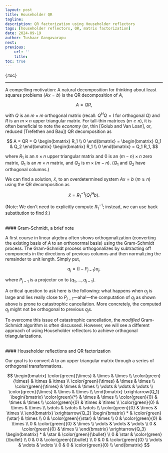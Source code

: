 ```yaml
---
layout: post
title: Householder QR
tagline: 
description: QR factorization using Householder reflectors
tags: [householder reflectors, QR, matrix factorization]
date: 2024-09-19
author: Tushaar Gangavarapu
next:
previous: 
    url: ''
    title:
toc: true
---
```


{:toc}

---

A compelling motivation: A natural decomposition for thinking about least 
squares problems ($Ax = b$) is the QR decomposition of $A$,

$$
A = QR,
$$

with $Q$ is an $m \times m$ orthogonal matrix (recall: $Q^H Q = \mathrm{I}$ for
orthogonal $Q$) and $R$ is an $m \times n$ upper triangular matrix. For 
tall-thin matrices ($m \geq n$), it is often beneficial to note the _economy_ 
(or, thin [Golub and Van Loan], or, reduced [Trefethen and Bau]) QR 
decomposition as

$$
A = QR = Q \begin{bmatrix}
R_1 \\
0
\end{bmatrix} = \begin{bmatrix} Q_1 & Q_2 \end{bmatrix} \begin{bmatrix}
R_1 \\
0
\end{bmatrix} = Q_1 R_1,
$$

where $R_1$ is an $n \times n$ upper triangular matrix and $0$ is an 
$(m - n) \times n$ zero matrix, $Q_1$ is an $m \times n$ matrix, and $Q_2$ is
$m \times (m - n)$. ($Q_1$ and $Q_2$ have orthogonal columns.)

We can find a solution, $\hat{x}$, to an overdetermined system $Ax = b$ 
($m \geq n$) using the QR decomposition as

$$
\hat{x} = R_1^{-1} (Q_1^H b).
$$

(Note: We don't need to explicitly compute $R_1^{-1}$; instead, we can use
back substitution to find $\hat{x}$.)

<br/>
#### Gram-Schmidt, a brief note

A first course in linear algebra often shows orthogonalization (converting the 
existing basis of $A$ to an orthonormal basis) using the Gram-Schmidt process.
The Gram-Schmidt process orthogonalizes by subtracting off components in the
directions of previous columns and then normalizing the remainder to unit 
length. Simply put,

$$
q_j = (\mathrm{I} - P_{j-1}) a_j,
$$

where $P_{j-1}$ is a projector on to $(q_1, \dotsc, q_{j-1})$.

A critical question to ask here is the following: what happens when $a_j$ is
large and lies really close to $P_{j-1}$—aha!—the computation of $q_j$ as shown
above is prone to catastrophic cancellation. More concretely, the computed $q_j$
might not be orthogonal to previous $q_j$s.

To overcome this issue of catastrophic cancellation, the _modified_ Gram-Schmidt
algorithm is often discussed. However, we will see a different approach of using
Householder reflectors to achieve orthogonal triangularizations.

<br/>
#### Householder reflections and QR factorization

Our goal is to convert $A$ to an upper triangular matrix through a series of 
orthogonal transformations.

$$
\begin{bmatrix} 
    \color{green}{\times} & \times & \times \\
    \color{green}{\times} & \times & \times \\
    \color{green}{\times} & \times & \times \\
    \color{green}{\times} & \times & \times \\
    \vdots & \vdots & \vdots \\
    \color{green}{\times} & \times & \times \\
\end{bmatrix} \xrightarrow{Q_1} \begin{bmatrix} 
    \color{green}{*} & \times & \times \\
    \color{green}{0} & \times & \times \\
    \color{green}{0} & \times & \times \\
    \color{green}{0} & \times & \times \\
    \vdots & \vdots & \vdots \\
    \color{green}{0} & \times & \times \\
\end{bmatrix} \xrightarrow{Q_2} \begin{bmatrix} 
    * & \color{green}{\star} & \times \\
    0 & \color{green}{\star} & \times \\
    0 & \color{green}{0} & \times \\
    0 & \color{green}{0} & \times \\
    \vdots & \vdots & \vdots \\
    0 & \color{green}{0} & \times \\
\end{bmatrix} \xrightarrow{Q_3} \begin{bmatrix} 
    * & \star & \color{green}{\bullet} \\
    0 & \star & \color{green}{\bullet} \\
    0 & 0 & \color{green}{\bullet} \\
    0 & 0 & \color{green}{0} \\
    \vdots & \vdots & \vdots \\
    0 & 0 & \color{green}{0} \\
\end{bmatrix}
$$
